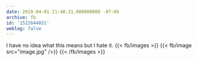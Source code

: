 ```yaml
---
date: 2018-04-01 21:40:31.000000000 -07:00
archive: fb
id: '1522644031'
weblog: false
---
```


I have no idea what this means but I hate it.
{{< fb/images >}}
{{< fb/image src="image.jpg" />}}
{{< /fb/images >}}
